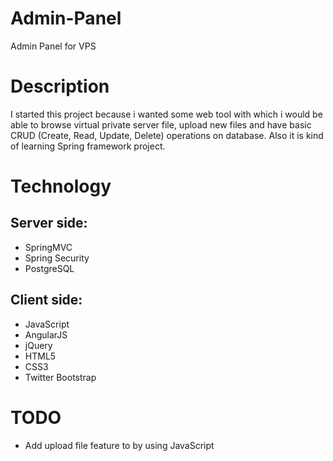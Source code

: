Admin-Panel
===========

Admin Panel for VPS


# Description

I started this project because i wanted some web tool with which i would be able
to browse virtual private server file, upload new files and have basic CRUD (Create,
Read, Update, Delete) operations on database. Also it is kind of learning Spring
framework project.


# Technology

## Server side:
-  SpringMVC
-  Spring Security
-  PostgreSQL

## Client side:
-  JavaScript
-  AngularJS
-  jQuery
-  HTML5
-  CSS3
-  Twitter Bootstrap

# TODO
-  Add upload file feature to by using JavaScript

